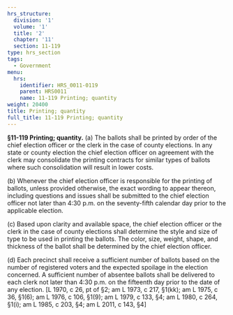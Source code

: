 ```yaml
---
hrs_structure:
  division: '1'
  volume: '1'
  title: '2'
  chapter: '11'
  section: 11-119
type: hrs_section
tags:
  - Government
menu:
  hrs:
    identifier: HRS_0011-0119
    parent: HRS0011
    name: 11-119 Printing; quantity
weight: 20400
title: Printing; quantity
full_title: 11-119 Printing; quantity
---
```

**§11-119 Printing; quantity.** (a) The ballots shall be printed by order of the chief election officer or the clerk in the case of county elections. In any state or county election the chief election officer on agreement with the clerk may consolidate the printing contracts for similar types of ballots where such consolidation will result in lower costs.

(b) Whenever the chief election officer is responsible for the printing of ballots, unless provided otherwise, the exact wording to appear thereon, including questions and issues shall be submitted to the chief election officer not later than 4:30 p.m. on the seventy-fifth calendar day prior to the applicable election.

(c) Based upon clarity and available space, the chief election officer or the clerk in the case of county elections shall determine the style and size of type to be used in printing the ballots. The color, size, weight, shape, and thickness of the ballot shall be determined by the chief election officer.

(d) Each precinct shall receive a sufficient number of ballots based on the number of registered voters and the expected spoilage in the election concerned. A sufficient number of absentee ballots shall be delivered to each clerk not later than 4:30 p.m. on the fifteenth day prior to the date of any election. [L 1970, c 26, pt of §2; am L 1973, c 217, §1(kk); am L 1975, c 36, §1(6); am L 1976, c 106, §1(9); am L 1979, c 133, §4; am L 1980, c 264, §1(i); am L 1985, c 203, §4; am L 2011, c 143, §4]
